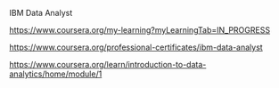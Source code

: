 IBM Data Analyst

https://www.coursera.org/my-learning?myLearningTab=IN_PROGRESS

https://www.coursera.org/professional-certificates/ibm-data-analyst

https://www.coursera.org/learn/introduction-to-data-analytics/home/module/1
